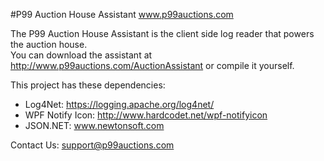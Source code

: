 #P99 Auction House Assistant
www.p99auctions.com

The P99 Auction House Assistant is the client side log reader that powers the auction house.  
You can download the assistant at http://www.p99auctions.com/AuctionAssistant or compile it yourself.

This project has these dependencies:  
* Log4Net: https://logging.apache.org/log4net/
* WPF Notify Icon: http://www.hardcodet.net/wpf-notifyicon
* JSON.NET: www.newtonsoft.com 
 
Contact Us: support@p99auctions.com
